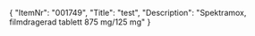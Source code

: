 {
  "ItemNr": "001749",
  "Title": "test",
  "Description": "Spektramox, filmdragerad tablett 875 mg/125 mg"
}